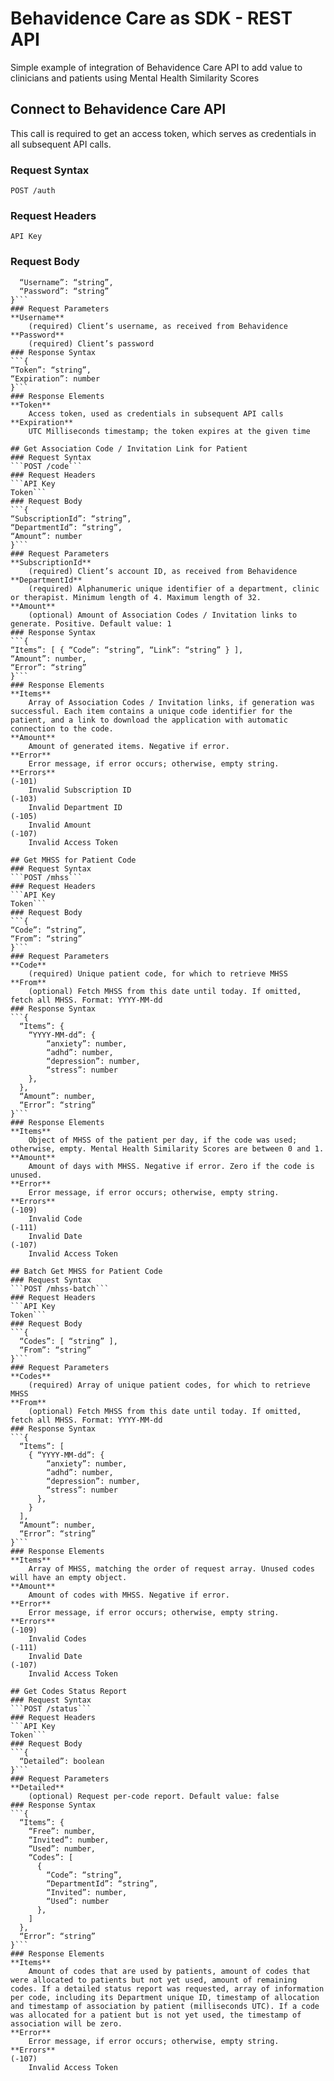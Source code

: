 # Behavidence Care as SDK - REST API     
Simple example of integration of Behavidence Care API to add value to clinicians and patients using Mental Health Similarity Scores         
      
## Connect to Behavidence Care API   
This call is required to get an access token, which serves as credentials in all subsequent API calls.   
### Request Syntax   
```POST /auth```    
### Request Headers    
```API Key```   
### Request Body   
```{   
  “Username”: “string”,   
  “Password”: “string”    
}```   
### Request Parameters    
**Username**
    (required) Client’s username, as received from Behavidence   
**Password**   
    (required) Client’s password   
### Response Syntax
```{   
“Token”: “string”,   
“Expiration”: number   
}```   
### Response Elements   
**Token**      
    Access token, used as credentials in subsequent API calls   
**Expiration**   
    UTC Milliseconds timestamp; the token expires at the given time   
    
## Get Association Code / Invitation Link for Patient   
### Request Syntax   
```POST /code```    
### Request Headers      
```API Key      
Token```   
### Request Body   
```{    
“SubscriptionId”: “string”,   
“DepartmentId”: “string”,   
“Amount”: number   
}```  
### Request Parameters    
**SubscriptionId**  
    (required) Client’s account ID, as received from Behavidence   
**DepartmentId**    
    (required) Alphanumeric unique identifier of a department, clinic or therapist. Minimum length of 4. Maximum length of 32.    
**Amount**
    (optional) Amount of Association Codes / Invitation links to generate. Positive. Default value: 1
### Response Syntax
```{   
“Items”: [ { “Code”: “string”, “Link”: “string” } ],   
“Amount”: number,   
“Error”: “string”   
}```   
### Response Elements    
**Items**   
    Array of Association Codes / Invitation links, if generation was successful. Each item contains a unique code identifier for the patient, and a link to download the application with automatic connection to the code.    
**Amount**   
    Amount of generated items. Negative if error.    
**Error**   
    Error message, if error occurs; otherwise, empty string.    
**Errors**
(-101)    
    Invalid Subscription ID    
(-103)    
    Invalid Department ID    
(-105)    
    Invalid Amount    
(-107)    
    Invalid Access Token    
     
## Get MHSS for Patient Code   
### Request Syntax   
```POST /mhss```
### Request Headers    
```API Key   
Token```   
### Request Body    
```{   
“Code”: “string”,    
“From”: “string”    
}```    
### Request Parameters    
**Code**
    (required) Unique patient code, for which to retrieve MHSS   
**From**
    (optional) Fetch MHSS from this date until today. If omitted, fetch all MHSS. Format: YYYY-MM-dd     
### Response Syntax    
```{   
  “Items”: {   
    “YYYY-MM-dd”: {    
        “anxiety”: number,   
        “adhd”: number,    
        “depression”: number,   
        “stress”: number   
    },    
  },    
  “Amount”: number,   
  “Error”: “string”   
}```   
### Response Elements
**Items**
    Object of MHSS of the patient per day, if the code was used; otherwise, empty. Mental Health Similarity Scores are between 0 and 1.     
**Amount**    
    Amount of days with MHSS. Negative if error. Zero if the code is unused.    
**Error**    
    Error message, if error occurs; otherwise, empty string.   
**Errors**    
(-109)   
    Invalid Code    
(-111)     
    Invalid Date     
(-107)     
    Invalid Access Token    
     
## Batch Get MHSS for Patient Code    
### Request Syntax    
```POST /mhss-batch```    
### Request Headers    
```API Key   
Token```    
### Request Body    
```{    
  “Codes”: [ “string” ],    
  “From”: “string”     
}```    
### Request Parameters    
**Codes**    
    (required) Array of unique patient codes, for which to retrieve MHSS    
**From**    
    (optional) Fetch MHSS from this date until today. If omitted, fetch all MHSS. Format: YYYY-MM-dd     
### Response Syntax     
```{   
  “Items”: [    
    { “YYYY-MM-dd”: {    
        “anxiety”: number,   
        “adhd”: number,   
        “depression”: number,   
        “stress”: number      
      },   
    }    
  ],    
  “Amount”: number,    
  “Error”: “string”    
}```   
### Response Elements    
**Items**    
    Array of MHSS, matching the order of request array. Unused codes will have an empty object.    
**Amount**   
    Amount of codes with MHSS. Negative if error.    
**Error**    
    Error message, if error occurs; otherwise, empty string.     
**Errors**    
(-109)    
    Invalid Codes     
(-111)    
    Invalid Date    
(-107)    
    Invalid Access Token    
     
## Get Codes Status Report     
### Request Syntax    
```POST /status```    
### Request Headers    
```API Key   
Token```   
### Request Body    
```{   
  “Detailed”: boolean   
}```   
### Request Parameters    
**Detailed**    
    (optional) Request per-code report. Default value: false    
### Response Syntax    
```{    
  “Items”: {   
    “Free”: number,   
    “Invited”: number,     
    “Used”: number,    
    “Codes”: [    
      {
        “Code”: “string”,   
        “DepartmentId”: “string”,   
        “Invited”: number,   
        “Used”: number    
      },
    ]
  },
  “Error”: “string”    
}```    
### Response Elements    
**Items**     
    Amount of codes that are used by patients, amount of codes that were allocated to patients but not yet used, amount of remaining codes. If a detailed status report was requested, array of information per code, including its Department unique ID, timestamp of allocation and timestamp of association by patient (milliseconds UTC). If a code was allocated for a patient but is not yet used, the timestamp of association will be zero.    
**Error**    
    Error message, if error occurs; otherwise, empty string.    
**Errors**   
(-107)   
    Invalid Access Token   
